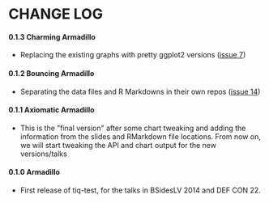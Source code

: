 CHANGE LOG
==========

#### 0.1.3 Charming Armadillo
* Replacing the existing graphs with pretty ggplot2 versions ([issue 7](https://github.com/mlsecproject/tiq-test/issues/7))

#### 0.1.2 Bouncing Armadillo
* Separating the data files and R Markdowns in their own repos ([issue 14](https://github.com/mlsecproject/tiq-test/issues/14))

#### 0.1.1 Axiomatic Armadillo
* This is the "final version" after some chart tweaking and adding the information from the slides and RMarkdown file locations. From now on, we will start tweaking the API and chart output for the new versions/talks

#### 0.1.0 Armadillo
* First release of tiq-test, for the talks in BSidesLV 2014 and DEF CON 22.

